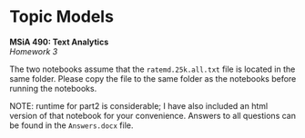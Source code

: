 # Topic Models

**MSiA 490: Text Analytics**   
*Homework 3*

The two notebooks assume that the `ratemd.25k.all.txt` file is located in the same folder. Please copy the file to the same folder as the notebooks before running the notebooks.

NOTE: runtime for part2 is considerable; I have also included an html version of that notebook for your convenience. Answers to all questions can be found in the `Answers.docx` file.
